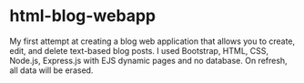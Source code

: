 # html-blog-webapp
My first attempt at creating a blog web application that allows you to create, edit, and delete text-based blog posts. I used Bootstrap, HTML, CSS, Node.js, Express.js with EJS dynamic pages and no database. On refresh, all data will be erased.
